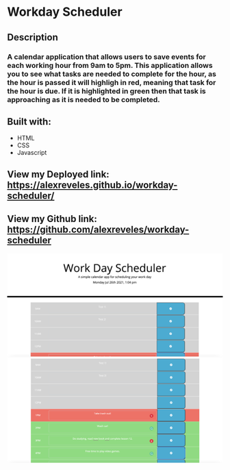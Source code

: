 # Workday Scheduler 

## Description

### A calendar application that allows users to save events for each working hour from 9am to 5pm. This application allows you to see what tasks are needed to complete for the hour, as the hour is passed it will highligh in red, meaning that task for the hour is due. If it is highlighted in green then that task is approaching as it is needed to be completed.

## Built with:
* HTML
* CSS
* Javascript

## View my Deployed link: https://alexreveles.github.io/workday-scheduler/

## View my Github link: https://github.com/alexreveles/workday-scheduler

![](./images/pic1.png) ![](./images/pic2.png)



